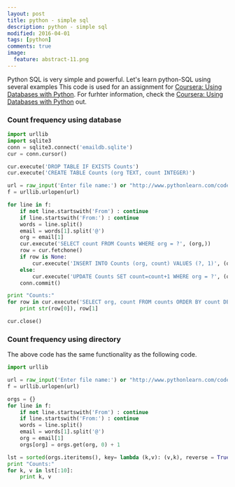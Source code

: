```yaml
---
layout: post
title: python - simple sql 
description: python - simple sql  
modified: 2016-04-01
tags: [python]
comments: true
image:
  feature: abstract-11.png
---
```

Python SQL is very simple and powerful. Let's learn python-SQL using several examples
This code is used for an assignment for [Coursera: Using Databases with Python](https://www.coursera.org/learn/python-databases/home/welcome). For furhter information, check the [Coursera: Using Databases with Python](https://www.coursera.org/learn/python-databases/home/welcome) out. 

### Count frequency using database

```python
import urllib
import sqlite3
conn = sqlite3.connect('emaildb.sqlite')
cur = conn.cursor()

cur.execute('DROP TABLE IF EXISTS Counts')
cur.execute('CREATE TABLE Counts (org TEXT, count INTEGER)')

url = raw_input('Enter file name:') or "http://www.pythonlearn.com/code/mbox.txt"
f = urllib.urlopen(url)

for line in f:
	if not line.startswith('From') : continue
	if line.startswith('From:') : continue
	words = line.split()
	email = words[1].split('@')
	org = email[1]
	cur.execute('SELECT count FROM Counts WHERE org = ?', (org,))
	row = cur.fetchone()
	if row is None:
		cur.execute('INSERT INTO Counts (org, count) VALUES (?, 1)', (org,))
	else:
		cur.execute('UPDATE Counts SET count=count+1 WHERE org = ?', (org, ))
	conn.commit()

print "Counts:"
for row in cur.execute('SELECT org, count FROM counts ORDER BY count DESC LIMIT 10'):
	print str(row[0]), row[1]

cur.close()
```

### Count frequency using directory

The above code has the same functionality as the following code.

```python
import urllib

url = raw_input('Enter file name:') or "http://www.pythonlearn.com/code/mbox.txt"
f = urllib.urlopen(url)

orgs = {}
for line in f:
	if not line.startswith('From') : continue
	if line.startswith('From:') : continue
	words = line.split()
	email = words[1].split('@')
	org = email[1]
	orgs[org] = orgs.get(org, 0) + 1

lst = sorted(orgs.iteritems(), key= lambda (k,v): (v,k), reverse = True)
print "Counts:"
for k, v in lst[:10]:
	print k, v
```
